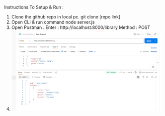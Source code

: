 Instructions To Setup & Run :

1. Clone the github repo in local pc.
   git clone [repo link]
2. Open CLI & run command
   node server.js
3. Open Postman . Enter : http://localhost:8000/library
  Method : POST
3. ![alt text](image.png)
